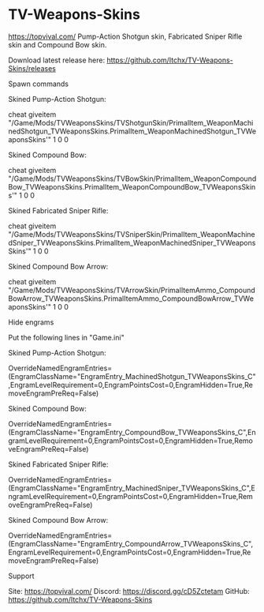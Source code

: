 # TV-Weapons-Skins
https://topvival.com/ Pump-Action Shotgun skin, Fabricated Sniper Rifle skin and Compound Bow skin.

Download latest release here: https://github.com/Itchx/TV-Weapons-Skins/releases

Spawn commands

Skined Pump-Action Shotgun:

cheat giveitem "/Game/Mods/TVWeaponsSkins/TVShotgunSkin/PrimalItem_WeaponMachinedShotgun_TVWeaponsSkins.PrimalItem_WeaponMachinedShotgun_TVWeaponsSkins'" 1 0 0

Skined Compound Bow:

cheat giveitem "/Game/Mods/TVWeaponsSkins/TVBowSkin/PrimalItem_WeaponCompoundBow_TVWeaponsSkins.PrimalItem_WeaponCompoundBow_TVWeaponsSkins'" 1 0 0

Skined Fabricated Sniper Rifle:

cheat giveitem "/Game/Mods/TVWeaponsSkins/TVSniperSkin/PrimalItem_WeaponMachinedSniper_TVWeaponsSkins.PrimalItem_WeaponMachinedSniper_TVWeaponsSkins'" 1 0 0

Skined Compound Bow Arrow:

cheat giveitem "/Game/Mods/TVWeaponsSkins/TVArrowSkin/PrimalItemAmmo_CompoundBowArrow_TVWeaponsSkins.PrimalItemAmmo_CompoundBowArrow_TVWeaponsSkins'" 1 0 0

Hide engrams

Put the following lines in "Game.ini"

Skined Pump-Action Shotgun:

OverrideNamedEngramEntries=(EngramClassName="EngramEntry_MachinedShotgun_TVWeaponsSkins_C",EngramLevelRequirement=0,EngramPointsCost=0,EngramHidden=True,RemoveEngramPreReq=False)

Skined Compound Bow:

OverrideNamedEngramEntries=(EngramClassName="EngramEntry_CompoundBow_TVWeaponsSkins_C",EngramLevelRequirement=0,EngramPointsCost=0,EngramHidden=True,RemoveEngramPreReq=False)

Skined Fabricated Sniper Rifle:

OverrideNamedEngramEntries=(EngramClassName="EngramEntry_MachinedSniper_TVWeaponsSkins_C",EngramLevelRequirement=0,EngramPointsCost=0,EngramHidden=True,RemoveEngramPreReq=False)

Skined Compound Bow Arrow:

OverrideNamedEngramEntries=(EngramClassName="EngramEntry_CompoundArrow_TVWeaponsSkins_C",EngramLevelRequirement=0,EngramPointsCost=0,EngramHidden=True,RemoveEngramPreReq=False)

Support

Site: https://topvival.com/
Discord: https://discord.gg/cD5Zctetam
GitHub: https://github.com/Itchx/TV-Weapons-Skins
